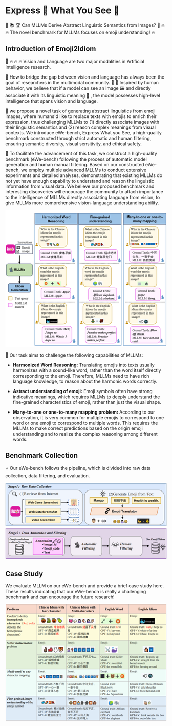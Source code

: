 #  Express 💬 What You See 👀
🧐 📚 🏆 Can MLLMs Derive Abstract Linguistic Semantics from Images?
🤗 🔥 🔥 The novel benchmark for MLLMs focuses on emoji understanding! 🔥

## Introduction of Emoji2Idiom
🤗 🔥 🔥 🔥 Vision and Language are two major modalities in Artificial Intelligence research.

🤔 How to bridge the gap between vision and language has always been the goal of researchers in the multimodal community.
🌟 🌟 Inspired by human behavior, we believe that if a model can see an image 🖼 and directly associate it with its linguistic meaning 📄 , the model possesses high-level intelligence that spans vision and language.


💯 we propose a novel task of generating abstract linguistics from emoji images, where humans'd like to replace texts with emojis to enrich their expression, thus challenging MLLMs to (1) directly associate images with their linguistic semantics and (2) reason complex meanings from visual contexts. We introduce eWe-bench, Express What you See, a high-quality benchmark constructed through strict automatic and human filtering, ensuring semantic diversity, visual sensitivity, and ethical safety.


💯 To facilitate the advancement of this task, we construct a high-quality benchmark (eWe-bench) following the process of automatic model generation and human manual filtering. 
Based on our constructed eWe-bench, we employ multiple advanced MLLMs to conduct extensive experiments and detailed analyses, demonstrating that existing MLLMs do not yet have enough capability to understand and reason the linguistic information from visual data.
We believe our proposed benchmark and interesting discoveries will encourage the community to attach importance to the intelligence of MLLMs directly associating language from vision, to give MLLMs more comprehensive vision-language understanding ability.

![Illustration of eWe-bench](/Images/Introduction.png "Illustration of Emoji2Idiom")

🤔 Our task aims to challenge the following capabilities of MLLMs:

- **Harmonized Word Reasoning:**
Translating emojis into texts usually harmonizes with a sound-like word, rather than the word itself directly corresponding to the emoji. Therefore, MLLMs need to have rich language knowledge, to reason about the harmonic words correctly.

- **Astract understanding of emoji:** Emoji symbols often have strong indicative meanings, which requires MLLMs to deeply understand the fine-grained characteristics of emoji, rather than just the visual shape.

- **Many-to-one or one-to-many mapping problem:** According to our observation, it is very common for multiple emojis to correspond to one word or one emoji to correspond to multiple words. This requires the MLLMs to make correct predictions based on the origin emoji understanding and to realize the complex reasoning among different words.

## Benchmark Collection
⭐ Our eWe-bench follows the pipeline, which is divided into raw data collection, data filtering, and evaluation.

![pipeline](/Images/pipe.png "pipeline")

## Case Study
We evaluate MLLM on our eWe-bench and provide a brief case study here. These results indicating that our eWe-bench is really a challenging benchmark and can encourage the future research!

![casestudy](/Images/caase.png "casestudy")
